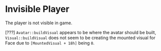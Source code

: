 # Invisible Player

The player is not visible in game.

[???] `Avatar::buildVisual` appears to be where the avatar should be built, `Visual::buildVisual` 
does not seem to be creating the mounted visual for Face due to 
`[MountedVisual + 18h]` being `0`.



